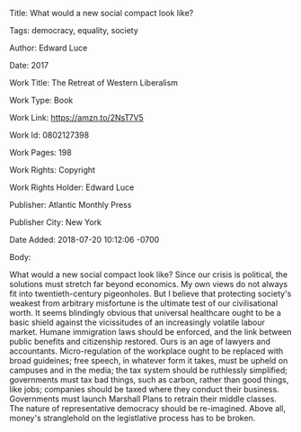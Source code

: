 Title:  What would a new social compact look like?

Tags:   democracy, equality, society

Author: Edward Luce

Date:   2017

Work Title: The Retreat of Western Liberalism

Work Type: Book

Work Link: https://amzn.to/2NsT7V5

Work Id: 0802127398

Work Pages: 198

Work Rights: Copyright

Work Rights Holder: Edward Luce

Publisher: Atlantic Monthly Press

Publisher City: New York

Date Added: 2018-07-20 10:12:06 -0700

Body: 

What would a new social compact look like? Since our crisis is political, the solutions must stretch far beyond economics. My own views do not always fit into twentieth-century pigeonholes. But I believe that protecting society's weakest from arbitrary misfortune is the ultimate test of our civilisational worth. It seems blindingly obvious that universal healthcare ought to be a basic shield against the vicissitudes of an increasingly volatile labour market. Humane immigration laws should be enforced, and the link between public benefits and citizenship restored. Ours is an age of lawyers and accountants. Micro-regulation of the workplace ought to be replaced with broad guideines; free speech, in whatever form it takes, must be upheld on campuses and in the media; the tax system should be ruthlessly simplified; governments must tax bad things, such as carbon, rather than good things, like jobs; companies should be taxed where they conduct their business. Governments must launch Marshall Plans to retrain their middle classes. The nature of representative democracy should be re-imagined. Above all, money's stranglehold on the legistlative process has to be broken. 

